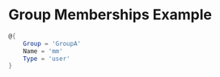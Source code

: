 ﻿# Group Memberships Example

```powershell
@{
    Group = 'GroupA'
    Name = 'mm'
    Type = 'user'
}
```
